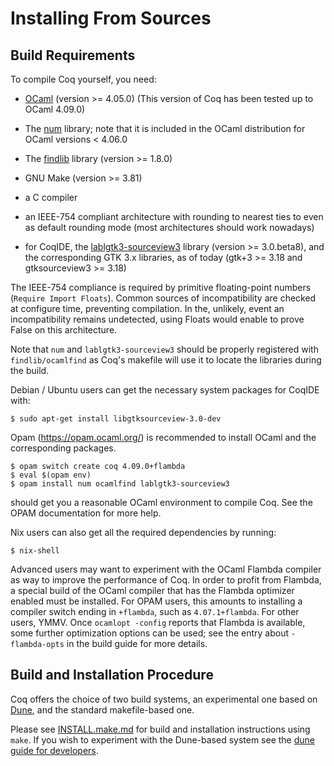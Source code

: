 Installing From Sources
=======================

Build Requirements
------------------

To compile Coq yourself, you need:

- [OCaml](https://ocaml.org/) (version >= 4.05.0)
  (This version of Coq has been tested up to OCaml 4.09.0)

- The [num](https://github.com/ocaml/num) library; note that it is
  included in the OCaml distribution for OCaml versions < 4.06.0

- The [findlib](http://projects.camlcity.org/projects/findlib.html) library (version >= 1.8.0)

- GNU Make (version >= 3.81)

- a C compiler

- an IEEE-754 compliant architecture with rounding to nearest
  ties to even as default rounding mode (most architectures
  should work nowadays)

- for CoqIDE, the
  [lablgtk3-sourceview3](https://github.com/garrigue/lablgtk) library
  (version >= 3.0.beta8), and the corresponding GTK 3.x libraries, as
  of today (gtk+3 >= 3.18 and gtksourceview3 >= 3.18)

The IEEE-754 compliance is required by primitive floating-point
numbers (`Require Import Floats`). Common sources of incompatibility
are checked at configure time, preventing compilation. In the,
unlikely, event an incompatibility remains undetected, using Floats
would enable to prove False on this architecture.

Note that `num` and `lablgtk3-sourceview3` should be properly
registered with `findlib/ocamlfind` as Coq's makefile will use it to
locate the libraries during the build.

Debian / Ubuntu users can get the necessary system packages for
CoqIDE with:

    $ sudo apt-get install libgtksourceview-3.0-dev

Opam (https://opam.ocaml.org/) is recommended to install OCaml and
the corresponding packages.

    $ opam switch create coq 4.09.0+flambda
    $ eval $(opam env)
    $ opam install num ocamlfind lablgtk3-sourceview3

should get you a reasonable OCaml environment to compile Coq. See the
OPAM documentation for more help.

Nix users can also get all the required dependencies by running:

    $ nix-shell

Advanced users may want to experiment with the OCaml Flambda
compiler as way to improve the performance of Coq. In order to
profit from Flambda, a special build of the OCaml compiler that has
the Flambda optimizer enabled must be installed. For OPAM users,
this amounts to installing a compiler switch ending in `+flambda`,
such as `4.07.1+flambda`. For other users, YMMV. Once `ocamlopt -config`
reports that Flambda is available, some further optimization options
can be used; see the entry about `-flambda-opts` in the build guide
for more details.

Build and Installation Procedure
--------------------------------

Coq offers the choice of two build systems, an experimental one based
on [Dune](https://github.com/ocaml/dune), and the standard
makefile-based one.

Please see [INSTALL.make.md](dev/doc/INSTALL.make.md) for build and
installation instructions using `make`. If you wish to experiment with
the Dune-based system see the [dune guide for
developers](dev/doc/build-system.dune.md).
